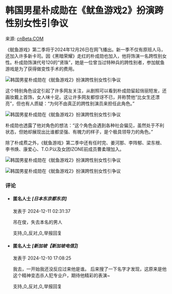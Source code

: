 # 韩国男星朴成勋在《鱿鱼游戏2》扮演跨性别女性引争议

来源: [cnBeta.COM](https://www.cnbeta.com.tw)

《鱿鱼游戏》第二季将于2024年12月26日在网飞播出。新一季不仅有原班人马，还加入许多新卡司。因《黑暗荣耀》走红的朴成勋也加入，他将饰演一名跨性别女性。朴成勋饰演代号120的“贤珠”，她是一位曾当过特种兵的跨性别者，参加鱿鱼游戏是为了获得做变性手术的费用。

![韩国男星朴成勋在《鱿鱼游戏2》扮演跨性别女性引争议](https://img.3dmgame.com/uploads/images/news/20241206/1733453462_599423.jpg)

这个特别角色设定引起了许多网友关注，从剧照可以看到朴成勋留起俏丽短发，还画妆戴上首饰，女人味十足。这让许多网友都惊讶不已，并称赞他“比女生还漂亮”，但也有人质疑：“为何不由真正的跨性别演员来担任此角色。”

![韩国男星朴成勋在《鱿鱼游戏2》扮演跨性别女性引争议](https://img.3dmgame.com/uploads/images/news/20241206/1733453462_652835.jpg)

朴成勋也透露了他对角色的想法：“这个角色会遇到各种社会偏见，虽然处于不利状态，但她却展现出比谁都坚强、有魄力的样子，是个极具领导力的角色。”

除了朴成焄之外，《鱿鱼游戏》第二季中还有任时完、姜河那、李阵郁、梁东根、李书焕、康爱心、T.O.P以及女团IZONE前成员曹柔理加入。

![韩国男星朴成勋在《鱿鱼游戏2》扮演跨性别女性引争议](https://img.3dmgame.com/uploads/images/news/20241206/1733453462_794323.jpg)

![韩国男星朴成勋在《鱿鱼游戏2》扮演跨性别女性引争议](https://img.3dmgame.com/uploads/images/news/20241206/1733453462_130430.jpg)

### 评论

-   #### 匿名人士 _[日本东京都东京]_
    
    发表于 2024-12-11 02:31:37
    
    吊在俊，失去本名的男人
    
    支持_0_反对_0_举报回复

-   #### 匿名人士 _[新加坡【新加坡电信】]_
    
    发表于 2024-12-10 17:08:25
    
    我去，一开始我还没反应过来他是谁。 后来搜了一下名字才发现，这原来是他这个精神变态杀人犯专业户，期待他精彩的表演~
    
    支持_0_反对_0_举报回复
<!-- tcd_original_link https://www.cnbeta.com.tw/articles/movie/1460860.htm -->
